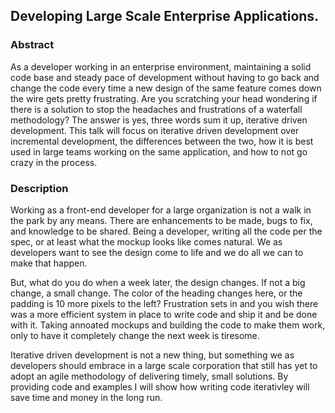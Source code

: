 ## Developing Large Scale Enterprise Applications.

### Abstract
As a developer working in an enterprise environment, maintaining a solid code base and steady pace of development without having to go back and change the code every time a new design of the same feature comes down the wire gets pretty frustrating. Are you scratching your head wondering if there is a solution to stop the headaches and frustrations of a waterfall methodology? The answer is yes, three words sum it up, iterative driven development. This talk will focus on iterative driven development over incremental development, the differences between the two, how it is best used in large teams working on the same application, and how to not go crazy in the process.

### Description
Working as a front-end developer for a large organization is not a walk in the park by any means. There are enhancements to be made, bugs to fix, and knowledge to be shared. Being a developer, writing all the code per the spec, or at least what the mockup looks like comes natural. We as developers want to see the design come to life and we do all we can to make that happen.

But, what do you do when a week later, the design changes. If not a big change, a small change. The color of the heading changes here, or the padding is 10 more pixels to the left? Frustration sets in and you wish there was a more efficient system in place to write code and ship it and be done with it. Taking annoated mockups and building the code to make them work, only to have it completely change the next week is tiresome.

Iterative driven development is not a new thing, but something we as developers should embrace in a large scale corporation that still has yet to adopt an agile methodology of delivering timely, small solutions. By providing code and examples I will show how writing code iterativley will save time and money in the long run.


